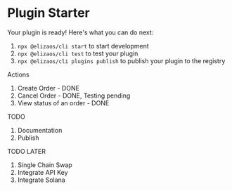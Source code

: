 # Plugin Starter

Your plugin is ready! Here's what you can do next:
1. `npx @elizaos/cli start` to start development
2. `npx @elizaos/cli test` to test your plugin
3. `npx @elizaos/cli plugins publish` to publish your plugin to the registry

Actions 

1. Create Order - DONE
2. Cancel Order - DONE, Testing pending
3. View status of an order - DONE

TODO

1. Documentation
2. Publish

TODO LATER

1. Single Chain Swap
2. Integrate API Key
3. Integrate Solana